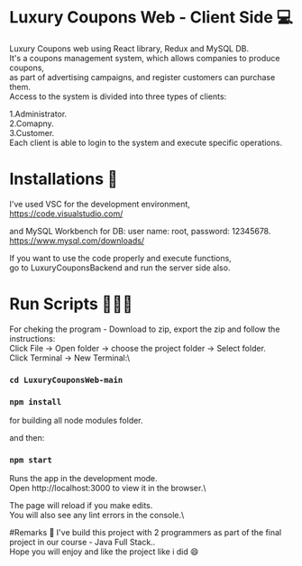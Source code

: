 # Luxury Coupons Web - Client Side 💻

Luxury Coupons web using React library, Redux and MySQL DB.\
It's a coupons management system, which allows companies to produce coupons,\
as part of advertising campaigns, and register customers can purchase them.\
Access to the system is divided into three types of clients:

1.Administrator.\
2.Comapny.\
3.Customer.\
Each client is able to login to the system and execute specific operations.

# Installations 🔧
I've used VSC for the development environment,\
https://code.visualstudio.com/

and MySQL Workbench for DB: user name: root, password: 12345678.\
https://www.mysql.com/downloads/

If you want to use the code properly and execute functions,\
go to LuxuryCouponsBackend and run the server side also.

# Run Scripts 👩🏻‍💻
For cheking the program - Download to zip, export the zip and follow the instructions:\
Click File -> Open folder -> choose the project folder -> Select folder.\
Click Terminal -> New Terminal:\

### `cd LuxuryCouponsWeb-main`
### `npm install`
for building all node modules folder.

and then:
### `npm start`

Runs the app in the development mode.\
Open http://localhost:3000 to view it in the browser.\

The page will reload if you make edits.\
You will also see any lint errors in the console.\

#Remarks 📝
I've build this project with 2 programmers as part of the final project in our course - Java Full Stack..\
Hope you will enjoy and like the project like i did 😄
